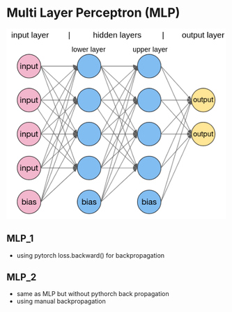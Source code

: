 # Multi Layer Perceptron (MLP)

![Multi Layer Perceptron](image.png)

## MLP_1

- using pytorch loss.backward() for backpropagation

## MLP_2

- same as MLP but without pythorch back propagation
- using manual backpropagation
